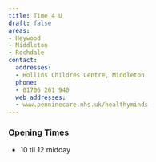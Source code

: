 ```yaml
---
title: Time 4 U
draft: false
areas:
- Heywood
- Middleton
- Rochdale
contact:
  addresses:
  - Hollins Childres Centre, Middleton
  phone:
  - 01706 261 940
  web_addresses:
  - www.penninecare.nhs.uk/healthyminds
---
```


### Opening Times
* 10 til 12 midday

